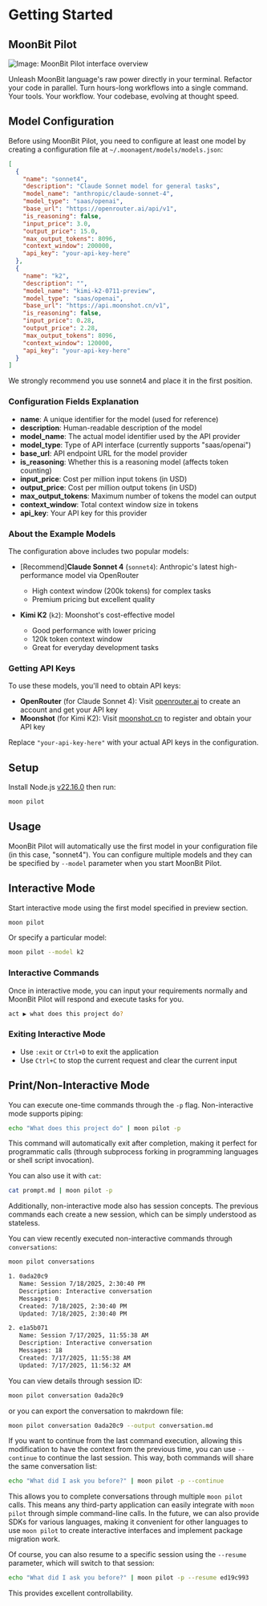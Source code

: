 # Getting Started

## MoonBit Pilot

![Image: MoonBit Pilot interface overview](/imgs/pilot/pilot-01.png)

Unleash MoonBit language's raw power directly in your terminal. Refactor your code in parallel. Turn hours-long workflows into a single command. Your tools. Your workflow. Your codebase, evolving at thought speed.

## Model Configuration

Before using MoonBit Pilot, you need to configure at least one model by creating a configuration file at `~/.moonagent/models/models.json`:

```json
[
  {
    "name": "sonnet4",
    "description": "Claude Sonnet model for general tasks",
    "model_name": "anthropic/claude-sonnet-4",
    "model_type": "saas/openai",
    "base_url": "https://openrouter.ai/api/v1",    
    "is_reasoning": false,
    "input_price": 3.0,
    "output_price": 15.0,    
    "max_output_tokens": 8096,
    "context_window": 200000,
    "api_key": "your-api-key-here"
  },
  {
    "name": "k2",
    "description": "",
    "model_name": "kimi-k2-0711-preview",
    "model_type": "saas/openai",
    "base_url": "https://api.moonshot.cn/v1",
    "is_reasoning": false,
    "input_price": 0.28,
    "output_price": 2.28,
    "max_output_tokens": 8096,
    "context_window": 120000,    
    "api_key": "your-api-key-here"
  }
]
```

We strongly recommend you use sonnet4 and place it in the first position.

### Configuration Fields Explanation

- **name**: A unique identifier for the model (used for reference)
- **description**: Human-readable description of the model
- **model_name**: The actual model identifier used by the API provider
- **model_type**: Type of API interface (currently supports "saas/openai")
- **base_url**: API endpoint URL for the model provider
- **is_reasoning**: Whether this is a reasoning model (affects token counting)
- **input_price**: Cost per million input tokens (in USD)
- **output_price**: Cost per million output tokens (in USD)
- **max_output_tokens**: Maximum number of tokens the model can output
- **context_window**: Total context window size in tokens
- **api_key**: Your API key for this provider

### About the Example Models

The configuration above includes two popular models:

- [Recommend]**Claude Sonnet 4** (`sonnet4`): Anthropic's latest high-performance model via OpenRouter
  - High context window (200k tokens) for complex tasks
  - Premium pricing but excellent quality
  
- **Kimi K2** (`k2`): Moonshot's cost-effective model
  - Good performance with lower pricing
  - 120k token context window
  - Great for everyday development tasks

### Getting API Keys

To use these models, you'll need to obtain API keys:

- **OpenRouter** (for Claude Sonnet 4): Visit [openrouter.ai](https://openrouter.ai) to create an account and get your API key
- **Moonshot** (for Kimi K2): Visit [moonshot.cn](https://platform.moonshot.cn) to register and obtain your API key

Replace `"your-api-key-here"` with your actual API keys in the configuration.


## Setup

Install Node.js [v22.16.0](https://nodejs.org/en/download) then run:

```bash
moon pilot
```


## Usage

MoonBit Pilot will automatically use the first model in your configuration file (in this case, "sonnet4"). You can configure multiple models and they can be specified by `--model` parameter when you start MoonBit Pilot.

## Interactive Mode

Start interactive mode using the first model specified in preview section.

```bash
moon pilot
```


Or specify a particular model:

```bash
moon pilot --model k2
```


### Interactive Commands

Once in interactive mode, you can input your requirements normally and MoonBit Pilot will respond and execute tasks for you.

```bash
act ▶ what does this project do?
```

### Exiting Interactive Mode

- Use `:exit` or `Ctrl+D` to exit the application
- Use `Ctrl+C` to stop the current request and clear the current input



## Print/Non-Interactive Mode

You can execute one-time commands through the `-p` flag. Non-interactive mode supports piping:

```bash
echo "What does this project do" | moon pilot -p
```
This command will automatically exit after completion, making it perfect for programmatic calls (through subprocess forking in programming languages or shell script invocation).

You can also use it with `cat`:

```bash
cat prompt.md | moon pilot -p
```

Additionally, non-interactive mode also has session concepts. The previous commands each create a new session, which can be simply understood as stateless.

You can view recently executed non-interactive commands through `conversations`:

```bash
moon pilot conversations
```

```bash
1. 0ada20c9
   Name: Session 7/18/2025, 2:30:40 PM
   Description: Interactive conversation
   Messages: 0
   Created: 7/18/2025, 2:30:40 PM
   Updated: 7/18/2025, 2:30:40 PM

2. e1a5b071
   Name: Session 7/17/2025, 11:55:38 AM
   Description: Interactive conversation
   Messages: 18
   Created: 7/17/2025, 11:55:38 AM
   Updated: 7/17/2025, 11:56:32 AM
```


You can view details through session ID:

```bash
moon pilot conversation 0ada20c9
```

or you can export the conversation to makrdown file:

```bash
moon pilot conversation 0ada20c9 --output conversation.md
```

If you want to continue from the last command execution, allowing this modification to have the context from the previous time, you can use `--continue` to continue the last session. This way, both commands will share the same conversation list:

```bash
echo "What did I ask you before?" | moon pilot -p --continue
```

This allows you to complete conversations through multiple `moon pilot` calls. This means any third-party application can easily integrate with `moon pilot` through simple command-line calls. In the future, we can also provide SDKs for various languages, making it convenient for other languages to use `moon pilot` to create interactive interfaces and implement package migration work.

Of course, you can also resume to a specific session using the `--resume` parameter, which will switch to that session:

```bash
echo "What did I ask you before?" | moon pilot -p --resume ed19c993
```

This provides excellent controllability. 